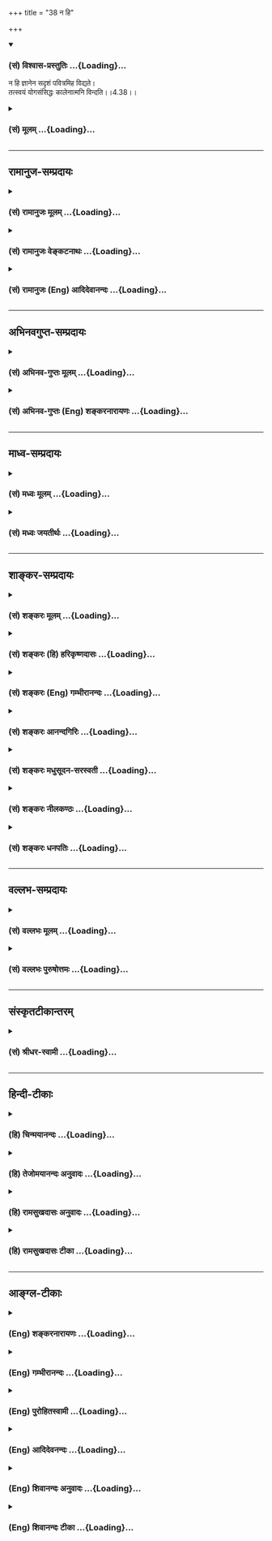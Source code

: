 +++
title = "38 न हि"

+++
<div class="js_include" newlevelforh1="3" title="(सं) विश्वास-प्रस्तुतिः" unfilled url="/purANam_vaiShNavam/mahAbhAratam/06-bhIShma-parva/03-bhagavad-gItA-parva/saMskRtam/vishvAsa-prastutiH/04_jnAna-yogaH_brahmArp/38_na_hi.md">
<details open><summary><h3>(सं) विश्वास-प्रस्तुतिः ...{Loading}...</h3></summary>

न हि ज्ञानेन सदृशं पवित्रमिह विद्यते।  
तत्स्वयं योगसंसिद्धः कालेनात्मनि विन्दति।।4.38।।
</details>
</div>
<div class="js_include collapsed" newlevelforh1="3" title="(सं) मूलम्" unfilled url="/purANam_vaiShNavam/mahAbhAratam/06-bhIShma-parva/03-bhagavad-gItA-parva/saMskRtam/mUlam/04_jnAna-yogaH_brahmArp/38_na_hi.md">
<details><summary><h3>(सं) मूलम् ...{Loading}...</h3></summary>

न हि ज्ञानेन सदृशं पवित्रमिह विद्यते।  
तत्स्वयं योगसंसिद्धः कालेनात्मनि विन्दति।।4.38।।
</details>
</div>


_________________
## रामानुज-सम्प्रदायः
<div class="js_include collapsed" newlevelforh1="3" title="(सं) रामानुजः मूलम्" unfilled url="/purANam_vaiShNavam/mahAbhAratam/06-bhIShma-parva/03-bhagavad-gItA-parva/saMskRtam/rAmAnujaH/mUlam/04_jnAna-yogaH_brahmArp/38_na_hi.md">
<details><summary><h3>(सं) रामानुजः मूलम् ...{Loading}...</h3></summary>

।।4.38।। यस्माद् आत्म**ज्ञानेन सदृशं पवित्रं** शुद्धिकरम् **इह** जगति
वस्त्वन्तरं **न विद्यते** तस्मादात्मज्ञानं सर्वं पापं नाशयति इत्यर्थः।
**तत्** तथाविधं ज्ञानं यथोपदेशमहरहरनुष्ठीयमानं ज्ञानाकारकर्मयोगेन
**संसिद्धः कालेन** स्वात्मनि स्वयमेव लभते। तद् एव स्पष्टम् आह

</details>
</div>
<div class="js_include collapsed" newlevelforh1="3" title="(सं) रामानुजः वेङ्कटनाथः" unfilled url="/purANam_vaiShNavam/mahAbhAratam/06-bhIShma-parva/03-bhagavad-gItA-parva/saMskRtam/rAmAnujaH/venkaTanAthaH/04_jnAna-yogaH_brahmArp/38_na_hi.md">
<details><summary><h3>(सं) रामानुजः वेङ्कटनाथः ...{Loading}...</h3></summary>

  
  
।।4.38।। लोकदृष्टान्तेन दर्शितोऽर्थो वह्नेः
पदार्थान्तरादृष्टदाहकत्ववत्पवित्रतमस्वभावत्वेनोपपाद्यते नहीत्यर्धेन तदाह
यस्मादिति। वस्त्वन्तरमिति
ज्ञानरहितकर्मपुण्यस्थानादिकङ्क्षेत्रज्ञस्येश्वरज्ञानाद्विशुद्धिः
या.स्मृ.3।34 इत्युक्तादीश्वरज्ञानादर्वाचीनेषु परिशुद्धात्मज्ञानतुल्यं
पावनं नास्तीत्यर्थः। ननु इदानीं तथाविधज्ञानं कुर्यामिति साभिसन्धिकस्यापि
तन्न जायते अतस्तस्य पुरुषव्यापाराविषयत्वादविधेयत्वमिति शङ्का
परिह्रियतेतत्स्वयमित्यर्धेन। तच्छब्देन विपाकावस्थं परामृश्यत
इत्याहतथाविधमिति। यथोपदेशमिति। शास्त्रीयत्वमविकलत्वं कालेकाले वेदनीयत्वं
च सूचितम्। तथाविधज्ञानस्य संस्कारप्राचुर्याद्विरोधिपापनिवर्तनाच्च
स्वयमागमे हेतुःयोगसंसिद्धः इत्यनेनोच्यत
इत्यभिप्रायेणाहज्ञानाकारकर्मयोगेन संसिद्ध इति।
पक्वकषायत्वलक्षणयोग्यतापन्न इत्यर्थः। स्वयंशब्देन
तदानीमुपदेशनैरपेक्ष्यमुच्यत इत्यभिप्रायेणाह स्वयमेवेति। ज्ञानस्वरूपस्य
साक्षात्स्वप्रयत्नागोचरत्वेऽपि तन्मूलभूतोक्ताकारकर्मयोगद्वारा तस्य
विधेयत्वमुपपद्यत इति भावः। अत्रआत्मनि इति विषयसप्तमी इदानीं
तद्रहितेऽपीत्यभिप्रायेणाधिकरणार्थत्वं वा स्वात्मसाक्षिकमिति वा
विवक्षितम्।  
  

</details>
</div>
<div class="js_include collapsed" newlevelforh1="3" title="(सं) रामानुजः (Eng) आदिदेवानन्दः" unfilled url="/purANam_vaiShNavam/mahAbhAratam/06-bhIShma-parva/03-bhagavad-gItA-parva/saMskRtam/rAmAnujaH/english/AdidevAnandaH/04_jnAna-yogaH_brahmArp/38_na_hi.md">
<details><summary><h3>(सं) रामानुजः (Eng) आदिदेवानन्दः ...{Loading}...</h3></summary>

4.38 Nothing here in this world purifies like this knowledge; for the
knowledge of the self destroys all evil. He who has reached perfection
by practising Karma Yoga in its form of knowledge daily in the manner
taught, in due time, of his own accord, attaints it, i.e., knowledge
concerning his own self. Sri Krsna expounds the same lucidly thus:

</details>
</div>


_________________
## अभिनवगुप्त-सम्प्रदायः
<div class="js_include collapsed" newlevelforh1="3" title="(सं) अभिनव-गुप्तः मूलम्" unfilled url="/purANam_vaiShNavam/mahAbhAratam/06-bhIShma-parva/03-bhagavad-gItA-parva/saMskRtam/abhinava-guptaH/mUlam/04_jnAna-yogaH_brahmArp/38_na_hi.md">
<details><summary><h3>(सं) अभिनव-गुप्तः मूलम् ...{Loading}...</h3></summary>

।।4.38।। नहीति। पवित्रं हि ज्ञानसमं नास्ति। अन्यस्य संवृद्ध्या +++(K ( n )+++
संवृत्या) पवित्रत्वं न वस्तुत इत्यतिप्रसंगभयात् न प्रताय्यते। पवित्रत्वं
+++(S K पवित्रताम्)+++ चास्य स्वयं ज्ञास्यतीति सुबुद्धतायाम्+++(S
स्वप्रबुद्धतायाम्)+++।

</details>
</div>
<div class="js_include collapsed" newlevelforh1="3" title="(सं) अभिनव-गुप्तः (Eng) शङ्करनारायणः" unfilled url="/purANam_vaiShNavam/mahAbhAratam/06-bhIShma-parva/03-bhagavad-gItA-parva/saMskRtam/abhinava-guptaH/english/shankaranArAyaNaH/04_jnAna-yogaH_brahmArp/38_na_hi.md">
<details><summary><h3>(सं) अभिनव-गुप्तः (Eng) शङ्करनारायणः ...{Loading}...</h3></summary>

4.38 Na hi etc. There exists no purifier similar to the knowledge. The
purity of other things is due to the touch of Consciousness and is not
intrinsic. This point is not elaborated here for fear of a lengthy
discussion. This purifying nature of the knowledge, one would understand
for himself on reaching the stage of being perfectly enlightened.

</details>
</div>


_________________
## माध्व-सम्प्रदायः
<div class="js_include collapsed" newlevelforh1="3" title="(सं) मध्वः मूलम्" unfilled url="/purANam_vaiShNavam/mahAbhAratam/06-bhIShma-parva/03-bhagavad-gItA-parva/saMskRtam/madhvaH/mUlam/04_jnAna-yogaH_brahmArp/38_na_hi.md">
<details><summary><h3>(सं) मध्वः मूलम् ...{Loading}...</h3></summary>

।।4.38 4.39।। तत्साधनं विरोधिफलं च तदुत्तरैरुक्त्वोपसंहरति।

</details>
</div>
<div class="js_include collapsed" newlevelforh1="3" title="(सं) मध्वः जयतीर्थः" unfilled url="/purANam_vaiShNavam/mahAbhAratam/06-bhIShma-parva/03-bhagavad-gItA-parva/saMskRtam/madhvaH/jayatIrthaH/04_jnAna-yogaH_brahmArp/38_na_hi.md">
<details><summary><h3>(सं) मध्वः जयतीर्थः ...{Loading}...</h3></summary>

।।4.38 4.39।। उत्तरस्य श्लोकत्रयस्य सङ्कीर्णार्थत्वादेकोक्त्यैव
तात्पर्यमुक्त्वा तस्मादिति चतुर्थस्य प्रतिपाद्यमाह **तदि**ति। तस्य
ज्ञानस्य साधनमन्तरङ्गं श्रद्धादिकम्। विरोध्यज्ञानादिकं ज्ञानस्य फलं
परमशान्त्यादिकम्। विरोधिनः फलं विनाशादिकमिति।

</details>
</div>


_________________
## शाङ्कर-सम्प्रदायः
<div class="js_include collapsed" newlevelforh1="3" title="(सं) शङ्करः मूलम्" unfilled url="/purANam_vaiShNavam/mahAbhAratam/06-bhIShma-parva/03-bhagavad-gItA-parva/saMskRtam/shankaraH/mUlam/04_jnAna-yogaH_brahmArp/38_na_hi.md">
<details><summary><h3>(सं) शङ्करः मूलम् ...{Loading}...</h3></summary>

।।4.38।। **न हि ज्ञानेन सदृशं** तुल्यं **पवित्रं** पावनं शुद्धिकरम् **इह
विद्यते। तत्** ज्ञानं **स्वयमेव योगसंसिद्धः** योगेन कर्मयोगेन समाधियोगेन
च संसिद्धः संस्कृतः योग्यताम् आपन्नः सन् मुमुक्षुः **कालेन** महता
**आत्मनि विन्दति** लभते इत्यर्थः।। येन एकान्तेन ज्ञानप्राप्तिः भवति स
उपायः उपदिश्यते

</details>
</div>
<div class="js_include collapsed" newlevelforh1="3" title="(सं) शङ्करः (हि) हरिकृष्णदासः" unfilled url="/purANam_vaiShNavam/mahAbhAratam/06-bhIShma-parva/03-bhagavad-gItA-parva/saMskRtam/shankaraH/hindI/harikRShNadAsaH/04_jnAna-yogaH_brahmArp/38_na_hi.md">
<details><summary><h3>(सं) शङ्करः (हि) हरिकृष्णदासः ...{Loading}...</h3></summary>

।।4.38।। क्योंकि ज्ञानका इतना प्रभाव है इसलिये ज्ञानके समान पवित्र
करनेवाला शुद्ध करनेवाला इस लोकमें ( दूसरा कोई ) नहीं है। कर्मयोग या
समाधियोगद्वारा बहुत कालमें भली प्रकार शुद्धान्तःकरण हुआ अर्थात् वैसी
योग्यताको प्राप्त हुआ मुमुक्ष स्वयं अपने आत्मामें ही उस ज्ञानको पाता है
यानी साक्षात् किया करता है।

</details>
</div>
<div class="js_include collapsed" newlevelforh1="3" title="(सं) शङ्करः (Eng) गम्भीरानन्दः" unfilled url="/purANam_vaiShNavam/mahAbhAratam/06-bhIShma-parva/03-bhagavad-gItA-parva/saMskRtam/shankaraH/english/gambhIrAnandaH/04_jnAna-yogaH_brahmArp/38_na_hi.md">
<details><summary><h3>(सं) शङ्करः (Eng) गम्भीरानन्दः ...{Loading}...</h3></summary>

4.38 Hi, indeed; na vidyate, there is nothing; pavitram, purifying,
sanctifying; iha, here; sadrsam, comparable; jnanena, to Knowledge.
Yoga-samsiddhah, one who has become perfected, who as attained fitness
through yoga-the seeker after Liberation who has become samsiddhah,
purified, qualified; yogena, through the yoga of Karma and the yoga of
concentration-; kalena, after a long time; vindati, realizes, i.e.
attains; tat, That, Knowledge; verily svayam, by himself; atmani, in his
own heart. That means by which Knowledge is invariably attained is being
taught:

</details>
</div>
<div class="js_include collapsed" newlevelforh1="3" title="(सं) शङ्करः आनन्दगिरिः" unfilled url="/purANam_vaiShNavam/mahAbhAratam/06-bhIShma-parva/03-bhagavad-gItA-parva/saMskRtam/shankaraH/AnandagiriH/04_jnAna-yogaH_brahmArp/38_na_hi.md">
<details><summary><h3>(सं) शङ्करः आनन्दगिरिः ...{Loading}...</h3></summary>

।।4.38।। नन्वन्येनैव परिशुद्धिकरेण केनचिदश्वमेधादिना
परमपुरुषार्थसिद्धेरलमात्मज्ञानेनेत्याशङ्क्याह **यत** **इति।**
पूर्वोक्तेन प्रकारेण ज्ञानमाहात्म्यं यतः सिद्धमतस्तेन ज्ञानेन तुल्यं
परिशुद्धिकरं परमपुरुषार्थौपयिकमिह व्यवहारभूमौ नास्तीत्यर्थः।
तत्पुनरात्मविषयं ज्ञानं सर्वेषां किमिति झटिति नोत्पद्यते तत्राह
**तत्स्वयमिति।** महता कालेन यथोक्तेन साधनेन योग्यतामापन्नस्तदधिकृतः
स्वयं तदात्मनि ज्ञानं विन्दतीति योजना। सर्वेषां झटिति ज्ञानानुदयो
योग्यतावैधुर्यादिति भावः।

</details>
</div>
<div class="js_include collapsed" newlevelforh1="3" title="(सं) शङ्करः मधुसूदन-सरस्वती" unfilled url="/purANam_vaiShNavam/mahAbhAratam/06-bhIShma-parva/03-bhagavad-gItA-parva/saMskRtam/shankaraH/madhusUdana-sarasvatI/04_jnAna-yogaH_brahmArp/38_na_hi.md">
<details><summary><h3>(सं) शङ्करः मधुसूदन-सरस्वती ...{Loading}...</h3></summary>

।।4.38।। यस्मादेवं तस्मात् नहि ज्ञानेन सदृशं पवित्रं पावनं
शुद्धिकरमन्यदिह वेदे लोकव्यवहारे वा विद्यते
ज्ञानभिन्नस्याज्ञानानिवर्तकत्वेन समूलपापनिवर्तकत्वाभावात् कारणसद्भावेन
पुनः पापोदयाच्च। ज्ञानेन त्वज्ञाननिवृत्त्या समूलपापनिवृत्तिरिति
तत्सममन्यन्न विद्यते। तदात्मविषयं ज्ञानं सर्वेषां किमिति झटिति
नोत्पद्यते तत्राह तज्ज्ञानं कालेन महता योगसंसिद्धो योगेन
पूर्वोक्तकर्मयोगेन संसिद्धः संस्कृतो योग्यतामापन्नः स्वयमात्मन्यन्तःकरणे
विन्दति लभते नतु योग्यतामापन्नोऽन्यदत्तं स्वनिष्ठतया न वा परनिष्ठं
स्वीयतया विन्दतीत्यर्थः।

</details>
</div>
<div class="js_include collapsed" newlevelforh1="3" title="(सं) शङ्करः नीलकण्ठः" unfilled url="/purANam_vaiShNavam/mahAbhAratam/06-bhIShma-parva/03-bhagavad-gItA-parva/saMskRtam/shankaraH/nIlakaNThaH/04_jnAna-yogaH_brahmArp/38_na_hi.md">
<details><summary><h3>(सं) शङ्करः नीलकण्ठः ...{Loading}...</h3></summary>

।।4.38।।**नहीति।** योगेन निष्कामकर्मानुष्ठानेन समाधियोगेन वा संसिद्धः
संस्कृतो योग्यतामापन्नः। कालेनेति चिरप्रयत्नसाध्यत्वं ज्ञानस्योच्यते।

</details>
</div>
<div class="js_include collapsed" newlevelforh1="3" title="(सं) शङ्करः धनपतिः" unfilled url="/purANam_vaiShNavam/mahAbhAratam/06-bhIShma-parva/03-bhagavad-gItA-parva/saMskRtam/shankaraH/dhanapatiH/04_jnAna-yogaH_brahmArp/38_na_hi.md">
<details><summary><h3>(सं) शङ्करः धनपतिः ...{Loading}...</h3></summary>

।।4.38।। यत एवमतो नहि ज्ञानेन तुल्यं पवित्रं पापनाशनं शुद्धिकरमिह
दैवादियज्ञादौ विद्यते तस्य
ज्ञानभिन्नस्याज्ञानानिवर्तकत्वेनात्यन्तशुद्धिकरत्वाभावात्। तर्हि
किमन्यैर्यज्ञादिभिः मयाऽन्यैश्च ज्ञानमेव कुतो न संपाद्यमित्याशङ्क्याह।
तत् ज्ञानं स्वयमेव योगेन निष्कामकर्मयोगेन समाधियोगेन च संसिद्धः संस्कृत
योग्यतां प्राप्तः सन् मुमुक्षुर्महता कालेनात्मनि अखण्डात्मविषयं ज्ञानं
विन्दति लभते। स्वयमेव स्वप्रयत्नेनैव योगसिद्धः स्वयमैव विन्दतीति वा।
आत्मविषयसाक्षात्कारस्य स्वेनैव लभ्यत्वात्। गुर्वादेः परोक्षज्ञान
एवोपयोगात्। यस्माद्योगसंसिद्धेरेवान्यैर्ज्ञानं लभ्यते तस्मात्त्वमपि
तथाभूतः सन् तल्लभस्वेत्याशयः

</details>
</div>


_________________
## वल्लभ-सम्प्रदायः
<div class="js_include collapsed" newlevelforh1="3" title="(सं) वल्लभः मूलम्" unfilled url="/purANam_vaiShNavam/mahAbhAratam/06-bhIShma-parva/03-bhagavad-gItA-parva/saMskRtam/vallabhaH/mUlam/04_jnAna-yogaH_brahmArp/38_na_hi.md">
<details><summary><h3>(सं) वल्लभः मूलम् ...{Loading}...</h3></summary>

।।4.38।। तत्र हेतुमाह नहीति। तपोध्यानादिषु मध्ये
साङ्ख्ययोगैकार्थरूपज्ञानेन तुल्यं पवित्रं नास्ति
यतस्तत्साङ्ख्यनिष्पन्नमपि योगे संसिद्धे एव कालानुगुण्येनात्मनि
प्राप्नोति। कश्चित्तु साङ्ख्यज्ञानमेकं प्राप्नोति। योगं प्रतिपक्षीकरोति।
च तथाऽन्योऽपि। मदुक्तानुसारेण तु विशेष्यैकविषयस्य साङ्ख्यस्य
विशिष्टविशेष्यविषयकस्य योगस्य चैकार्थरूपं ब्रह्मज्ञानं मदनुगृहीतः
प्राप्नोतीति स्वयमुक्तम्।

</details>
</div>
<div class="js_include collapsed" newlevelforh1="3" title="(सं) वल्लभः पुरुषोत्तमः" unfilled url="/purANam_vaiShNavam/mahAbhAratam/06-bhIShma-parva/03-bhagavad-gItA-parva/saMskRtam/vallabhaH/puruShottamaH/04_jnAna-yogaH_brahmArp/38_na_hi.md">
<details><summary><h3>(सं) वल्लभः पुरुषोत्तमः ...{Loading}...</h3></summary>

  
  
।।4.38।। एवं ज्ञानस्य प्रतिबन्धनिरासकत्वमुक्त्वा स्वप्रापकत्वमाह न हीति।
हीति निश्चयेन ज्ञानेन सदृशं इह साधनेषु पवित्रं न विद्यते। अतः
योगसंसिद्धः कर्मयोगादिभिः सम्यक्प्रकारेण सिद्धो मत्तोषार्थं मदाज्ञया
फलानभिलाषेण कृतकर्मयोगः तत् मत्स्वरूपात्मकं ज्ञानं कालेन अलौकिकेन
तज्ज्ञानदानार्थमाविर्भूतेन आत्मनि स्वयं स्वात्मस्वरूपेण विन्दति
जानातीत्यर्थः।  
  

</details>
</div>


_________________
## संस्कृतटीकान्तरम्
<div class="js_include collapsed" newlevelforh1="3" title="(सं) श्रीधर-स्वामी" unfilled url="/purANam_vaiShNavam/mahAbhAratam/06-bhIShma-parva/03-bhagavad-gItA-parva/saMskRtam/shrIdhara-svAmI/04_jnAna-yogaH_brahmArp/38_na_hi.md">
<details><summary><h3>(सं) श्रीधर-स्वामी ...{Loading}...</h3></summary>

।।4.38।। तत्र हेतुमाह **नहीति।** पवित्रं शुद्धिकरं इह तपोयोगादिषु मध्ये
ज्ञानतुल्यं नास्त्येव। तर्हि सर्वेऽप्यात्मज्ञानमेव किं नाभ्यस्यन्तीत्यत
आह **तत्स्वयमिति** सार्धेन। तदात्मविषयं ज्ञानं कालेन महता कर्मयोगेन
संसिद्धो योग्यतां प्राप्तःसन्स्वयमेवानायासेन लभते नतु कर्मयोगं
विनेत्यर्थः।

</details>
</div>


_________________
## हिन्दी-टीकाः
<div class="js_include collapsed" newlevelforh1="3" title="(हि) चिन्मयानन्दः" unfilled url="/purANam_vaiShNavam/mahAbhAratam/06-bhIShma-parva/03-bhagavad-gItA-parva/hindI/chinmayAnandaH/04_jnAna-yogaH_brahmArp/38_na_hi.md">
<details><summary><h3>(हि) चिन्मयानन्दः ...{Loading}...</h3></summary>

।।4.38।। जिस प्रकार पानी में डूबते हुए पुरुष के लिये जीवन रक्षक वस्तु के
अलावा अन्य कोई भी वस्तु अधिक महत्व की नहीं हो सकती उसी प्रकार एक मोहित
जीव के लिये इस ज्ञानार्जन से बढ़कर कोई सम्पत्ति नहीं होती। योग में
संसिद्धि अर्थात् अन्तकरण की शुद्धि प्राप्त पुरुष ही आत्मज्ञान को प्राप्त
कर सकता है। इस चित्तशुद्धि के लिये ही बारह प्रकार के साधनरूप यज्ञों का
वर्णन किया गया है। कोई भी गुरु अपने शिष्य को चित्तशुद्धि प्रदान नहीं कर
सकते। उसके लिये शिष्य को ही प्रयत्न करना पड़ेगा। लोगों में मिथ्या धारणा
फैली हुई हैं कि गुरु अपने स्पर्श मात्र से शिष्य को सिद्ध बना सकता है। यह
असंभव है। अन्यथा अपने अत्यन्त प्रिय मित्र एवं शिष्य अर्जुन को स्वयं
भगवान् श्रीकृष्ण स्पर्शमात्र से ही सम्पूर्ण आध्यात्मिक ज्ञान करा सकते
थे। अनेक साधक पुरुष गुरु की कुछ सेवा के प्रतिदान स्वरूप उनका अर्जित किया
हुआ ज्ञान क्षणमात्र में प्राप्त करना चाहते हैं। ऐसी इच्छा करना जीवन के
सुअवसरों को खोना ही है। कितने ही चेले ईश्वरत्व को सस्ते में खरीदने की
प्रतीक्षा में जीवन के बहुमूल्य क्षणों को व्यर्थ खो रहे हैं यद्यपि इस देश
में अनेक गुरु अपने आश्रमों में आध्यात्मिकता का विक्रय करते हैं परन्तु
यहां साधकों को सावधान किया जाता है कि इस प्रकार के विक्रय के लिये
शास्त्र का कोई आधार नहीं हैं। भगवान् श्रीकृष्ण अर्जुन से स्पष्ट कहते हैं
कि उसे स्वयं चित्तशुद्धि के लिये प्रयत्न करना होगा जिससे उचित समय में
पारमार्थिक सत्य का वह साक्षात् अनुभव कर सकेगा। पूर्णत्व की प्राप्ति के
लिये किसी निश्चित समय का यहां आश्वासन नहीं दिया गया है। केवल इतना ही कहा
गया है कि जो पुरुष पूर्ण मनोयोग से पूर्व वर्णित यज्ञों का अनुष्ठान करेगा
उसे आवश्यक आन्तरिक योग्यता प्राप्त होगी और फिर उचित समय में वह आत्मानुभव
को प्राप्त करेगा। कालेन शब्द से यह बताया गया है कि यदि साधक अधिक प्रयत्न
करे तो लक्ष्य प्राप्ति में उसे अधिक समय नहीं लगेगा। अत सभी साधकों को
चाहिए कि वे इसके लिये निरन्तर प्रयत्न करते रहें। ज्ञानप्राप्ति का निश्चित
साधन अगले श्लोक में बताते हैं

</details>
</div>
<div class="js_include collapsed" newlevelforh1="3" title="(हि) तेजोमयानन्दः अनुवादः" unfilled url="/purANam_vaiShNavam/mahAbhAratam/06-bhIShma-parva/03-bhagavad-gItA-parva/hindI/tejomayAnandaH/anuvAdaH/04_jnAna-yogaH_brahmArp/38_na_hi.md">
<details><summary><h3>(हि) तेजोमयानन्दः अनुवादः ...{Loading}...</h3></summary>

।।4.38।। इस लोक में ज्ञान के समान पवित्र करने वाला, निसंदेह, कुछ भी
नहीं है। योग में संसिद्ध पुरुष स्वयं ही उसे (उचित) काल में आत्मा में
प्राप्त करता है।।

</details>
</div>
<div class="js_include collapsed" newlevelforh1="3" title="(हि) रामसुखदासः अनुवादः" unfilled url="/purANam_vaiShNavam/mahAbhAratam/06-bhIShma-parva/03-bhagavad-gItA-parva/hindI/rAmasukhadAsaH/anuvAdaH/04_jnAna-yogaH_brahmArp/38_na_hi.md">
<details><summary><h3>(हि) रामसुखदासः अनुवादः ...{Loading}...</h3></summary>

।।4.38।। इस मनुष्यलोकमें ज्ञानके समान पवित्र करनेवाला निःसन्देह दूसरा
कोई साधन नहीं है। जिसका योग भली-भाँति सिद्ध हो गया है, वह (कर्मयोगी) उस
तत्त्वज्ञानको अवश्य ही स्वयं अपने-आपमें पा लेता है।

</details>
</div>
<div class="js_include collapsed" newlevelforh1="3" title="(हि) रामसुखदासः टीका" unfilled url="/purANam_vaiShNavam/mahAbhAratam/06-bhIShma-parva/03-bhagavad-gItA-parva/hindI/rAmasukhadAsaH/TIkA/04_jnAna-yogaH_brahmArp/38_na_hi.md">
<details><summary><h3>(हि) रामसुखदासः टीका ...{Loading}...</h3></summary>

4.38।।***व्याख्या--*'न हि ज्ञानेन सदृशं पवित्रमिह विद्यते'--**यहाँ
**'इह'** पद मनुष्यलोकका वाचक है; क्योंकि सबकी-सब पवित्रता इस
मनुष्यलोकमें ही प्राप्त की जाती है। पवित्रता प्राप्त करनेका अधिकार और
अवसर मनुष्य-शरीरमें ही है। ऐसा अधिकार किसी अन्य शरीरमें नहीं है। अलग-अलग
लोकोंके अधिकार भी मनुष्यलोकसे ही मिलते हैं।  
  
संसारकी स्वतन्त्र सत्ताको माननेसे तथा उससे सुख लेनेकी इच्छासे ही
सम्पूर्ण दोष, पाप उत्पन्न होते हैं (गीता 3। 37)। तत्त्वज्ञान होनेपर जब
संसारकी स्वतन्त्र सत्ता ही नहीं रहती, तब सम्पूर्ण पापोंका सर्वथा नाश हो
जाता है और महान् पवित्रता आ जाती है। इसलिये संसारमें ज्ञानके समान पवित्र
करनेवाला दूसरा कोई साधन है ही नहीं। संसारमें यज्ञ, दान, तप, पूजा, व्रत,
उपवास, जप, ध्यान, प्राणायाम आदि जितने साधन हैं तथा गङ्गा, यमुना, गोदावरी
आदि जितने तीर्थ हैं, वे सभी मनुष्यके पापोंका नाश करके उसे पवित्र
करनेवाले हैं। परन्तु उन सबमें भी तत्त्वज्ञानके समान पवित्र करनेवाला कोई
भी साधन, तीर्थ आदि नहीं है; क्योंकि वे सब तत्त्वज्ञानके साधन हैं और
तत्त्वज्ञान उन सबका साध्य है।  
  
परमात्मा पवित्रोंके भी पवित्र हैं--**'पवित्राणां पवित्रम्'**
(विष्णुसहस्र0 10)। उन्हीं परमपवित्र परमात्माका अनुभव करानेवाला होनेसे
तत्त्वज्ञान भी अत्यन्त पवित्र है।**'योगसंसिद्धः'--**जिसका कर्मयोग सिद्ध
हो गया है अर्थात् कर्मयोगका अनुष्ठान साङ्गोपाङ्ग पूर्ण हो गया है, उस
महापुरुषको यहाँ **'योगसंसिद्धः'** कहा गया है, छठे अध्यायके चौथे श्लोकमें
उसीको **'योगारूढः'** कहा गया है। योगारूढ़ होना कर्मयोगकी अन्तिम अवस्था
है। योगारूढ़ होते ही तत्त्वबोध हो जाता है। तत्त्वबोध हो जानेपर संसारसे
सर्वथा सम्बन्ध-विच्छेद हो जाता है। कर्मयोगकी मुख्य बात है--अपना कुछ भी न
मानकर सम्पूर्ण कर्म संसारके हितके लिये करना, अपने लिये कुछ भी न करना।
ऐसा करनेपर सामग्री और क्रिया-शक्ति--दोनोंका प्रवाह संसारकी सेवामें हो
जाता है। संसारकी सेवामें प्रवाह होनेपर 'मैं सेवक हूँ' ऐसा (अहङ्का) भाव
भी नहीं रहता अर्थात् सेवक नहीं रहता, केवल सेवा रह जाती है। इस प्रकार जब
सेवक सेवा बनकर सेव्यमें लीन हो जाता है, तब प्रकृतिके कार्य शरीर तथा
संसारसे सर्वथा वियोग (सम्बन्ध-विच्छेद) हो जाता है। वियोग होनेपर संसारकी
स्वतन्त्र सत्ता नहीं रह जाती, केवल क्रिया रह जाती है। इसीको योगकी
संसिद्धि अर्थात् सम्यक् सिद्धि कहते हैं। कर्म और फलकी आसक्तिसे ही 'योग'
का अनुभव नहीं होता। वास्तवमें कर्मों और पदार्थोंसे सम्बन्ध-विच्छेद
स्वतःसिद्ध है। कारण कि कर्म और पदार्थ तो अनित्य (आदि-अन्तवाले) हैं, और
अपना स्वरूप नित्य है। अनित्य कर्मोंसे नित्य स्वरूपको क्या मिल सकता है;
इसलिये स्वरूपको कर्मोंके द्वारा कुछ नहीं पाना है --यह 'कर्मविज्ञान' है।
कर्मविज्ञानका अनुभव होनेपर कर्मफलसे भी सम्बन्ध-विच्छेद हो जाता है
अर्थात् कर्मजन्य सुख लेनेकी आसक्ति सर्वथा मिट जाती है, जिसके मिटते ही
परमात्माके साथ अपने स्वाभाविक नित्य-सम्बन्धका अनुभव हो जाता है, जो
'योगविज्ञान' है। योगविज्ञानका अनुभव होना ही योगकी संसिद्धि है।

</details>
</div>


_________________
## आङ्ग्ल-टीकाः
<div class="js_include collapsed" newlevelforh1="3" title="(Eng) शङ्करनारायणः" unfilled url="/purANam_vaiShNavam/mahAbhAratam/06-bhIShma-parva/03-bhagavad-gItA-parva/english/shankaranArAyaNaH/04_jnAna-yogaH_brahmArp/38_na_hi.md">
<details><summary><h3>(Eng) शङ्करनारायणः ...{Loading}...</h3></summary>

4.38. In this world there exists no purifier comparabel to knowledge.
One who becomes perfect in Yoga finds this, on his own accord, in his
Self in course of time.

</details>
</div>
<div class="js_include collapsed" newlevelforh1="3" title="(Eng) गम्भीरानन्दः" unfilled url="/purANam_vaiShNavam/mahAbhAratam/06-bhIShma-parva/03-bhagavad-gItA-parva/english/gambhIrAnandaH/04_jnAna-yogaH_brahmArp/38_na_hi.md">
<details><summary><h3>(Eng) गम्भीरानन्दः ...{Loading}...</h3></summary>

4.38 Indeed, there is nothing purifying here comparable to Knowledge.
One who has become perfected after a (long) time through yoga, realizes
That by himself in his own heart.

</details>
</div>
<div class="js_include collapsed" newlevelforh1="3" title="(Eng) पुरोहितस्वामी" unfilled url="/purANam_vaiShNavam/mahAbhAratam/06-bhIShma-parva/03-bhagavad-gItA-parva/english/purohitasvAmI/04_jnAna-yogaH_brahmArp/38_na_hi.md">
<details><summary><h3>(Eng) पुरोहितस्वामी ...{Loading}...</h3></summary>

4.38 There is nothing in the world so purifying as wisdom; and he who is
a perfect saint finds that at last in his own Self.

</details>
</div>
<div class="js_include collapsed" newlevelforh1="3" title="(Eng) आदिदेवनन्दः" unfilled url="/purANam_vaiShNavam/mahAbhAratam/06-bhIShma-parva/03-bhagavad-gItA-parva/english/AdidevanandaH/04_jnAna-yogaH_brahmArp/38_na_hi.md">
<details><summary><h3>(Eng) आदिदेवनन्दः ...{Loading}...</h3></summary>

4.38 For there is no purifier here eal to knowledge; he that is
perfected in Karma Yoga finds this (knowledge) of his own accord in
himself in due time.

</details>
</div>
<div class="js_include collapsed" newlevelforh1="3" title="(Eng) शिवानन्दः अनुवादः" unfilled url="/purANam_vaiShNavam/mahAbhAratam/06-bhIShma-parva/03-bhagavad-gItA-parva/english/shivAnandaH/anuvAdaH/04_jnAna-yogaH_brahmArp/38_na_hi.md">
<details><summary><h3>(Eng) शिवानन्दः अनुवादः ...{Loading}...</h3></summary>

4.38 Verily, there is no purifier in this world like knowledge. He who
is perfected in Yoga finds it in the Self in time.

</details>
</div>
<div class="js_include collapsed" newlevelforh1="3" title="(Eng) शिवानन्दः टीका" unfilled url="/purANam_vaiShNavam/mahAbhAratam/06-bhIShma-parva/03-bhagavad-gItA-parva/english/shivAnandaH/TIkA/04_jnAna-yogaH_brahmArp/38_na_hi.md">
<details><summary><h3>(Eng) शिवानन्दः टीका ...{Loading}...</h3></summary>

4.38 न not; हि verily; ज्ञानेन to wisdom; सदृशम् like; पवित्रम् pure; इह
here (in this world); विद्यते is; तत् that; स्वयम् oneself; योगसंसिद्धः
perfected in Yoga; कालेन in time; आत्मनि in the Self; विन्दति
finds.Commentary There exists no purifier eal to knowledge of the Self.
He who has attained perfection by the constant practice of Karma Yoga
and Dhyana Yoga (the Yoga of meditation) will; after a time; find the
knowledge of the Self in himself.

</details>
</div>
